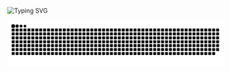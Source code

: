

![Typing SVG](https://readme-typing-svg.herokuapp.com?font=JetBrains+Mono&size=32&color=FF5733,FACD3D,00FFA6&width=800&height=70&lines=🚀+Developer;🎨+Designer;🎬+Video+Editor)




<img src="https://raw.githubusercontent.com/Platane/snk/output/github-contribution-grid-snake.svg" width="500">





